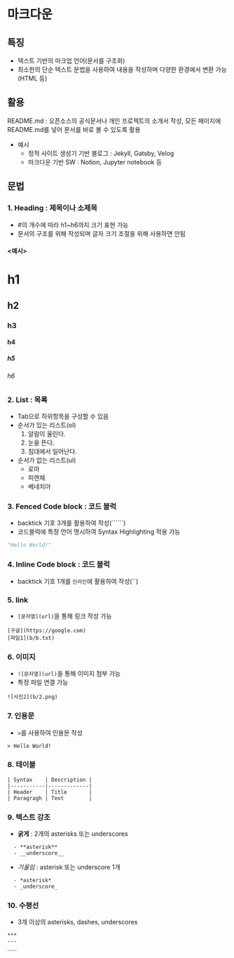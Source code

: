 # 마크다운
## 특징
- 텍스트 기반의 마크업 언어(문서를 구조화)
- 최소한의 단순 텍스트 문법을 사용하여 내용을 작성하며 다양한 환경에서 변환 가능(HTML 등)

## 활용
README.md : 오픈소스의 공식문서나 개인 프로젝트의 소개서 작성, 모든 페이지에 README.md를 넣어 문서를 바로 볼 수 있도록 활용
- 예시
  - 정적 사이트 생성기 기반 블로그 : Jekyll, Gatsby, Velog
  - 마크다운 기반 SW : Notion, Jupyter notebook 등

 ## 문법
### 1. Heading : 제목이나 소제목
  - #의 개수에 따라 h1~h6까지 크기 표현 가능
  - 문서의 구조를 위해 작성되며 글자 크기 조절을 위해 사용하면 안됨

 #### <예시> 
  # h1  
  ## h2
  ### h3
  #### h4
  ##### h5
  ###### h6

### 2. List : 목록
- Tab으로 하위항목을 구성할 수 있음
- 순서가 있는 리스트(ol)
  1. 알람이 울린다.
  2. 눈을 뜬다.
  3. 침대에서 일어난다.
- 순서가 없는 리스트(ul)
  - 로마
  - 피렌체
  - 베네치아

### 3. Fenced Code block : 코드 블럭
- backtick 기호 3개를 활용하여 작성(``````)
- 코드블럭에 특정 언어 명시하여 Syntax Highlighting 적용 가능
```python
"Hello World!"
```

### 4. Inline Code block : 코드 블럭
- backtick 기호 1개를 `인라인`에 활용하여 작성(``)

### 5. link
- `[문자열](url)`을 통해 링크 작성 가능
```
[구글](https://google.com)
[파일1](b/b.txt)
```

### 6. 이미지
- `![문자열](url)`을 통해 이미지 첨부 가능
- 특정 파일 연결 가능
```
![사진2](b/2.png)
```

### 7. 인용문
- `>`를 사용하여 인용문 작성
```
> Hello World!
```

### 8. 테이블
```
| Syntax    | Description |
|-----------|-------------|
| Header    | Title       |
| Paragragh | Text        |
```

### 9. 텍스트 강조
- **굵게** : 2개의 asterisks 또는 underscores
```
  - **asterisk**
  - __underscore__
  ```

- *기울임* : asterisk 또는 underscore 1개
```
  - *asterisk*
  - _underscore_
  ```

### 10. 수평선
- 3개 이상의 asterisks, dashes, underscores
```
***
---
___
```
